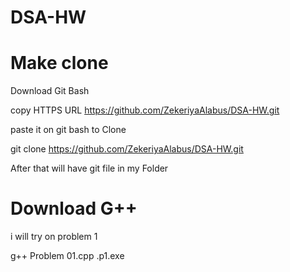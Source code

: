 # DSA-HW
# Make clone

Download Git Bash 

copy HTTPS URL  https://github.com/ZekeriyaAlabus/DSA-HW.git

paste it on git bash to Clone 

git clone https://github.com/ZekeriyaAlabus/DSA-HW.git

After that will have git file in my Folder 

# Download G++

i will try on problem 1

g++ Problem 01.cpp
.p1.exe
